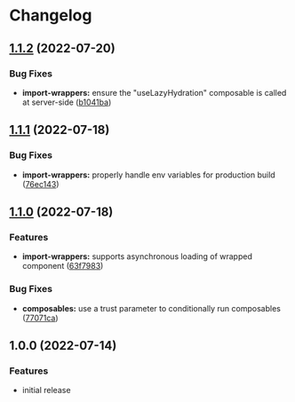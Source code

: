 # Changelog

## [1.1.2](https://github.com/freddy38510/vue3-lazy-hydration/compare/v1.1.1...v1.1.2) (2022-07-20)


### Bug Fixes

* **import-wrappers:** ensure the "useLazyHydration" composable is called at server-side ([b1041ba](https://github.com/freddy38510/vue3-lazy-hydration/commit/b1041ba767b7fbb572979997c953f4c828e56e1b))

## [1.1.1](https://github.com/freddy38510/vue3-lazy-hydration/compare/v1.1.0...v1.1.1) (2022-07-18)


### Bug Fixes

* **import-wrappers:** properly handle env variables for production build ([76ec143](https://github.com/freddy38510/vue3-lazy-hydration/commit/76ec143dd8ea0b97cd5a0189e4cbc8f670b3a43f))

## [1.1.0](https://github.com/freddy38510/vue3-lazy-hydration/compare/v1.0.0...v1.1.0) (2022-07-18)


### Features

* **import-wrappers:** supports asynchronous loading of wrapped component ([63f7983](https://github.com/freddy38510/vue3-lazy-hydration/commit/63f7983d0a30bc4804ee527e52e68072ef3bf1aa))


### Bug Fixes

* **composables:** use a trust parameter to conditionally run composables ([77071ca](https://github.com/freddy38510/vue3-lazy-hydration/commit/77071ca5c46e9e0b0cc1ddae34e9b36a79a6cbeb))

## 1.0.0 (2022-07-14)

### Features

- initial release
